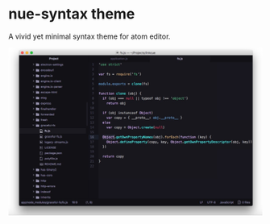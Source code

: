 # nue-syntax theme

A vivid yet minimal syntax theme for atom editor.

![](https://raw.githubusercontent.com/codekidX/nue-syntax/master/preview/js_code_preview.jpg)
